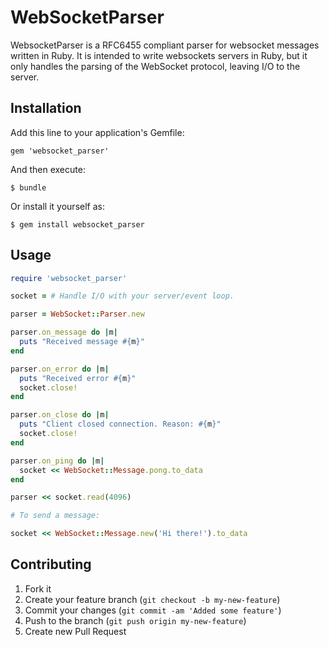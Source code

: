 # WebSocketParser

WebsocketParser is a RFC6455 compliant parser for websocket messages written in Ruby. It
is intended to write websockets servers in Ruby, but it only handles the parsing of the
WebSocket protocol, leaving I/O to the server.

## Installation

Add this line to your application's Gemfile:

    gem 'websocket_parser'

And then execute:

    $ bundle

Or install it yourself as:

    $ gem install websocket_parser

## Usage

```ruby
require 'websocket_parser'

socket = # Handle I/O with your server/event loop.

parser = WebSocket::Parser.new

parser.on_message do |m|
  puts "Received message #{m}"
end

parser.on_error do |m|
  puts "Received error #{m}"
  socket.close!
end

parser.on_close do |m|
  puts "Client closed connection. Reason: #{m}"
  socket.close!
end

parser.on_ping do |m|
  socket << WebSocket::Message.pong.to_data
end

parser << socket.read(4096)

# To send a message:

socket << WebSocket::Message.new('Hi there!').to_data

```

## Contributing

1. Fork it
2. Create your feature branch (`git checkout -b my-new-feature`)
3. Commit your changes (`git commit -am 'Added some feature'`)
4. Push to the branch (`git push origin my-new-feature`)
5. Create new Pull Request
